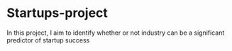 # Startups-project
In this project, I aim to identify whether or not industry can be a significant predictor of startup success
